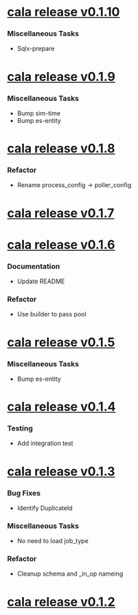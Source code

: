 # [cala release v0.1.10](https://github.com/GaloyMoney/cala/releases/tag/0.1.10)


### Miscellaneous Tasks

- Sqlx-prepare

# [cala release v0.1.9](https://github.com/GaloyMoney/cala/releases/tag/0.1.9)


### Miscellaneous Tasks

- Bump sim-time
- Bump es-entity

# [cala release v0.1.8](https://github.com/GaloyMoney/cala/releases/tag/0.1.8)


### Refactor

- Rename process_config -> poller_config

# [cala release v0.1.7](https://github.com/GaloyMoney/cala/releases/tag/0.1.7)



# [cala release v0.1.6](https://github.com/GaloyMoney/cala/releases/tag/0.1.6)


### Documentation

- Update README

### Refactor

- Use builder to pass pool

# [cala release v0.1.5](https://github.com/GaloyMoney/cala/releases/tag/0.1.5)


### Miscellaneous Tasks

- Bump es-entity

# [cala release v0.1.4](https://github.com/GaloyMoney/cala/releases/tag/0.1.4)


### Testing

- Add integration test

# [cala release v0.1.3](https://github.com/GaloyMoney/cala/releases/tag/0.1.3)


### Bug Fixes

- Identify DuplicateId

### Miscellaneous Tasks

- No need to load job_type

### Refactor

- Cleanup schema and _in_op nameing

# [cala release v0.1.2](https://github.com/GaloyMoney/cala/releases/tag/0.1.2)
